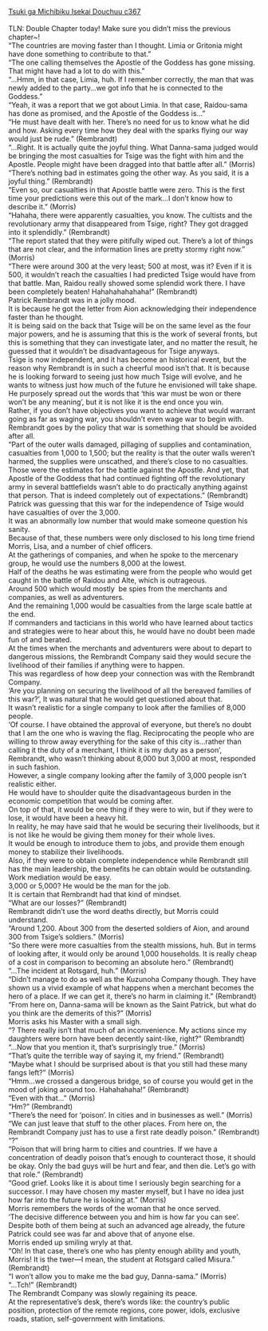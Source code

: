 [Tsuki ga Michibiku Isekai Douchuu c367](https://isekailunatic.com/2020/12/21/tsuki-chapter-367-the-next-move/)
<br/><br/>
TLN: Double Chapter today! Make sure you didn’t miss the previous chapter\~!<br/>
“The countries are moving faster than I thought. Limia or Gritonia might have done something to contribute to that.” <br/>
“The one calling themselves the Apostle of the Goddess has gone missing. That might have had a lot to do with this.” <br/>
“…Hmm, in that case, Limia, huh. If I remember correctly, the man that was newly added to the party…we got info that he is connected to the Goddess.” <br/>
“Yeah, it was a report that we got about Limia. In that case, Raidou-sama has done as promised, and the Apostle of the Goddess is…” <br/>
“He must have dealt with her. There’s no need for us to know what he did and how. Asking every time how they deal with the sparks flying our way would just be rude.” (Rembrandt)<br/>
“…Right. It is actually quite the joyful thing. What Danna-sama judged would be bringing the most casualties for Tsige was the fight with him and the Apostle. People might have been dragged into that battle after all.” (Morris)<br/>
“There’s nothing bad in estimates going the other way. As you said, it is a joyful thing.” (Rembrandt)<br/>
“Even so, our casualties in that Apostle battle were zero. This is the first time your predictions were this out of the mark…I don’t know how to describe it.” (Morris)<br/>
“Hahaha, there were apparently casualties, you know. The cultists and the revolutionary army that disappeared from Tsige, right? They got dragged into it splendidly.” (Rembrandt)<br/>
“The report stated that they were pitifully wiped out. There’s a lot of things that are not clear, and the information lines are pretty stormy right now.” (Morris)<br/>
“There were around 300 at the very least; 500 at most, was it? Even if it is 500, it wouldn’t reach the casualties I had predicted Tsige would have from that battle. Man, Raidou really showed some splendid work there. I have been completely beaten! Hahahahahahaha!” (Rembrandt)<br/>
Patrick Rembrandt was in a jolly mood.<br/>
It is because he got the letter from Aion acknowledging their independence faster than he thought. <br/>
It is being said on the back that Tsige will be on the same level as the four major powers, and he is assuming that this is the work of several fronts, but this is something that they can investigate later, and no matter the result, he guessed that it wouldn’t be disadvantageous for Tsige anyways. <br/>
Tsige is now independent, and it has become an historical event, but the reason why Rembrandt is in such a cheerful mood isn’t that. It is because he is looking forward to seeing just how much Tsige will evolve, and he wants to witness just how much of the future he envisioned will take shape.<br/>
He purposely spread out the words that ‘this war must be won or there won’t be any meaning’, but it is not like it is the end once you win.<br/>
Rather, if you don’t have objectives you want to achieve that would warrant going as far as waging war, you shouldn’t even wage war to begin with. Rembrandt goes by the policy that war is something that should be avoided after all.<br/>
“Part of the outer walls damaged, pillaging of supplies and contamination, casualties from 1,000 to 1,500; but the reality is that the outer walls weren’t harmed, the supplies were unscathed, and there’s close to no casualties. Those were the estimates for the battle against the Apostle. And yet, that Apostle of the Goddess that had continued fighting off the revolutionary army in several battlefields wasn’t able to do practically anything against that person. That is indeed completely out of expectations.” (Rembrandt)<br/>
Patrick was guessing that this war for the independence of Tsige would have casualties of over the 3,000. <br/>
It was an abnormally low number that would make someone question his sanity. <br/>
Because of that, these numbers were only disclosed to his long time friend Morris, Lisa, and a number of chief officers. <br/>
At the gatherings of companies, and when he spoke to the mercenary group, he would use the numbers 8,000 at the lowest. <br/>
Half of the deaths he was estimating were from the people who would get caught in the battle of Raidou and Alte, which is outrageous.<br/>
Around 500 which would mostly  be spies from the merchants and companies, as well as adventurers. <br/>
And the remaining 1,000 would be casualties from the large scale battle at the end.<br/>
If commanders and tacticians in this world who have learned about tactics and strategies were to hear about this, he would have no doubt been made fun of and berated.<br/>
At the times when the merchants and adventurers were about to depart to dangerous missions, the Rembrandt Company said they would secure the livelihood of their families if anything were to happen.<br/>
This was regardless of how deep your connection was with the Rembrandt Company. <br/>
‘Are you planning on securing the livelihood of all the bereaved families of this war?’, It was natural that he would get questioned about that. <br/>
It wasn’t realistic for a single company to look after the families of 8,000 people. <br/>
‘Of course. I have obtained the approval of everyone, but there’s no doubt that I am the one who is waving the flag. Reciprocating the people who are willing to throw away everything for the sake of this city is…rather than calling it the duty of a merchant, I think it is my duty as a person’, Rembrandt, who wasn’t thinking about 8,000 but 3,000 at most, responded in such fashion.<br/>
However, a single company looking after the family of 3,000 people isn’t realistic either. <br/>
He would have to shoulder quite the disadvantageous burden in the economic competition that would be coming after.<br/>
On top of that, it would be one thing if they were to win, but if they were to lose, it would have been a heavy hit.<br/>
In reality, he may have said that he would be securing their livelihoods, but it is not like he would be giving them money for their whole lives. <br/>
It would be enough to introduce them to jobs, and provide them enough money to stabilize their livelihoods.<br/>
Also, if they were to obtain complete independence while Rembrandt still has the main leadership, the benefits he can obtain would be outstanding.<br/>
Work mediation would be easy. <br/>
3,000 or 5,000? He would be the man for the job.<br/>
It is certain that Rembrandt had that kind of mindset.<br/>
“What are our losses?” (Rembrandt)<br/>
Rembrandt didn’t use the word deaths directly, but Morris could understand. <br/>
“Around 1,200. About 300 from the deserted soldiers of Aion, and around 300 from Tsige’s soldiers.” (Morris)<br/>
“So there were more casualties from the stealth missions, huh. But in terms of looking after, it would only be around 1,000 households. It is really cheap of a cost in comparison to becoming an absolute hero.” (Rembrandt)<br/>
“…The incident at Rotsgard, huh.” (Morris)<br/>
“Didn’t manage to do as well as the Kuzunoha Company though. They have shown us a vivid example of what happens when a merchant becomes the hero of a place. If we can get it, there’s no harm in claiming it.” (Rembrandt)<br/>
“From here on, Danna-sama will be known as the Saint Patrick, but what do you think are the demerits of this?” (Morris)<br/>
Morris asks his Master with a small sigh. <br/>
“? There really isn’t that much of an inconvenience. My actions since my daughters were born have been decently saint-like, right?” (Rembrandt)<br/>
“…Now that you mention it, that’s surprisingly true.” (Morris)<br/>
“That’s quite the terrible way of saying it, my friend.” (Rembrandt)<br/>
“Maybe what I should be surprised about is that you still had these many fangs left?” (Morris)<br/>
“Hmm…we crossed a dangerous bridge, so of course you would get in the mood of joking around too. Hahahahaha!” (Rembrandt)<br/>
“Even with that…” (Morris)<br/>
“Hm?” (Rembrandt)<br/>
“There’s the need for ‘poison’. In cities and in businesses as well.” (Morris)<br/>
“We can just leave that stuff to the other places. From here on, the Rembrandt Company just has to use a first rate deadly poison.” (Rembrandt)<br/>
“?” <br/>
“Poison that will bring harm to cities and countries. If we have a concentration of deadly poison that’s enough to counteract those, it should be okay. Only the bad guys will be hurt and fear, and then die. Let’s go with that role.” (Rembrandt)<br/>
“Good grief. Looks like it is about time I seriously begin searching for a successor. I may have chosen my master myself, but I have no idea just how far into the future he is looking at.” (Morris)<br/>
Morris remembers the words of the woman that he once served.<br/>
‘The decisive difference between you and him is how far you can see’.<br/>
Despite both of them being at such an advanced age already, the future Patrick could see was far and above that of anyone else.<br/>
Morris ended up smiling wryly at that.<br/>
“Oh! In that case, there’s one who has plenty enough ability and youth, Morris! It is the twer—I mean, the student at Rotsgard called Misura.” (Rembrandt)<br/>
“I won’t allow you to make me the bad guy, Danna-sama.” (Morris)<br/>
“…Tch!” (Rembrandt)<br/>
The Rembrandt Company was slowly regaining its peace. <br/>
At the representative’s desk, there’s words like: the country’s public position, protection of the remote regions, core power, idols, exclusive roads, station, self-government with limitations.<br/>
 